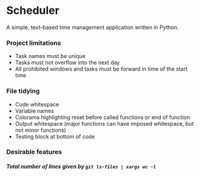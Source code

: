 # Scheduler
A simple, text-based time management application written in Python.

<h3>Project limitations</h3>
<ul>
<li>Task names must be unique</li>
<li>Tasks must not overflow into the next day</li>
<li>All prohibited windows and tasks must be forward in time of the start time</li>
</ul>

<h3>File tidying</h3>
<ul>
<li>Code whitespace</li>
<li>Variable names</li>
<li>Colorama highlighting reset before called functions or end of function</li>
<li>Output whitespace (major functions can have imposed whitespace, but not minor functions)</li>
<li>Testing block at bottom of code</li>
</ul>

<h3>Desirable features</h3>
<ul>
</ul>

<h5>Total number of lines given by <code>git ls-files | xargs wc -l</code></h5>